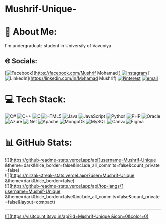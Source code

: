 # Mushrif-Unique-
# 💫 About Me:
I'm undergraduate student in University of Vavuniya <br>


## 🌐 Socials:
[![Facebook](https://img.shields.io/badge/Facebook-%231877F2.svg?logo=Facebook&logoColor=white)](https://facebook.com/Mushrif Mohamad ) [![Instagram](https://img.shields.io/badge/Instagram-%23E4405F.svg?logo=Instagram&logoColor=white)](https://instagram.com/mushrif_mohamadjr) [![LinkedIn](https://img.shields.io/badge/LinkedIn-%230077B5.svg?logo=linkedin&logoColor=white)](https://linkedin.com/in/Mohamad Mushrif) [![Pinterest](https://img.shields.io/badge/Pinterest-%23E60023.svg?logo=Pinterest&logoColor=white)](https://pinterest.com/Unique) [![email](https://img.shields.io/badge/Email-D14836?logo=gmail&logoColor=white)](mailto:mushrifjr3298@gmail.com) 

# 💻 Tech Stack:
![C#](https://img.shields.io/badge/c%23-%23239120.svg?style=for-the-badge&logo=csharp&logoColor=white) ![C++](https://img.shields.io/badge/c++-%2300599C.svg?style=for-the-badge&logo=c%2B%2B&logoColor=white) ![C](https://img.shields.io/badge/c-%2300599C.svg?style=for-the-badge&logo=c&logoColor=white) ![HTML5](https://img.shields.io/badge/html5-%23E34F26.svg?style=for-the-badge&logo=html5&logoColor=white) ![Java](https://img.shields.io/badge/java-%23ED8B00.svg?style=for-the-badge&logo=openjdk&logoColor=white) ![JavaScript](https://img.shields.io/badge/javascript-%23323330.svg?style=for-the-badge&logo=javascript&logoColor=%23F7DF1E) ![Python](https://img.shields.io/badge/python-3670A0?style=for-the-badge&logo=python&logoColor=ffdd54) ![PHP](https://img.shields.io/badge/php-%23777BB4.svg?style=for-the-badge&logo=php&logoColor=white) ![Oracle](https://img.shields.io/badge/Oracle-F80000?style=for-the-badge&logo=oracle&logoColor=white) ![Azure](https://img.shields.io/badge/azure-%230072C6.svg?style=for-the-badge&logo=microsoftazure&logoColor=white) ![.Net](https://img.shields.io/badge/.NET-5C2D91?style=for-the-badge&logo=.net&logoColor=white) ![Apache](https://img.shields.io/badge/apache-%23D42029.svg?style=for-the-badge&logo=apache&logoColor=white) ![MongoDB](https://img.shields.io/badge/MongoDB-%234ea94b.svg?style=for-the-badge&logo=mongodb&logoColor=white) ![MySQL](https://img.shields.io/badge/mysql-4479A1.svg?style=for-the-badge&logo=mysql&logoColor=white) ![Canva](https://img.shields.io/badge/Canva-%2300C4CC.svg?style=for-the-badge&logo=Canva&logoColor=white) ![Figma](https://img.shields.io/badge/figma-%23F24E1E.svg?style=for-the-badge&logo=figma&logoColor=white)
# 📊 GitHub Stats:
![](https://github-readme-stats.vercel.app/api?username=Mushrif-Unique &theme=dark&hide_border=false&include_all_commits=false&count_private=false)<br/>
![](https://nirzak-streak-stats.vercel.app/?user=Mushrif-Unique &theme=dark&hide_border=false)<br/>
![](https://github-readme-stats.vercel.app/api/top-langs/?username=Mushrif-Unique &theme=dark&hide_border=false&include_all_commits=false&count_private=false&layout=compact)

---
[![](https://visitcount.itsvg.in/api?id=Mushrif-Unique &icon=0&color=0)](https://visitcount.itsvg.in)

<!-- Proudly created with GPRM ( https://gprm.itsvg.in ) -->
